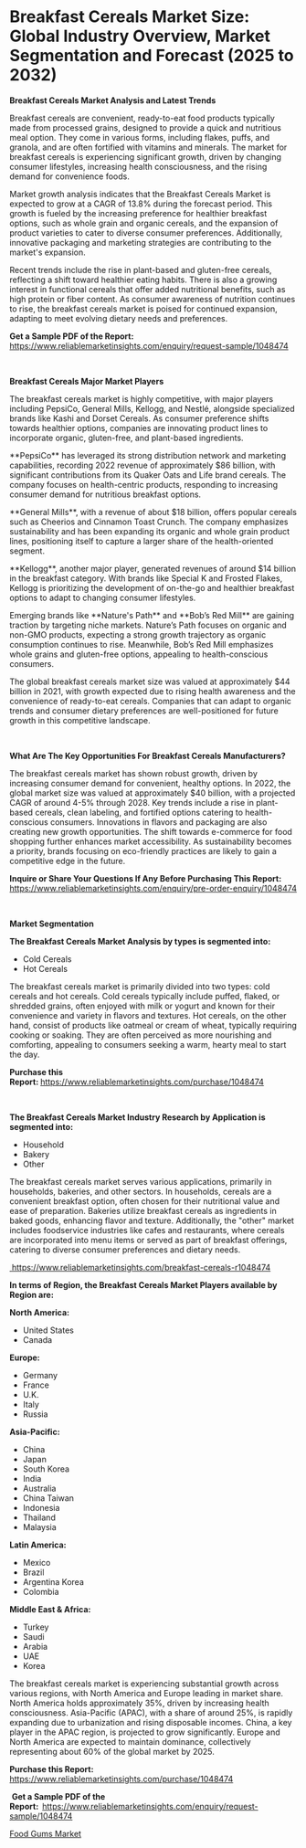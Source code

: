 <p><h1>Breakfast Cereals Market Size: Global Industry Overview, Market Segmentation and Forecast (2025 to 2032)</h1></p><p><strong>Breakfast Cereals Market Analysis and Latest Trends</strong></p>
<p><p>Breakfast cereals are convenient, ready-to-eat food products typically made from processed grains, designed to provide a quick and nutritious meal option. They come in various forms, including flakes, puffs, and granola, and are often fortified with vitamins and minerals. The market for breakfast cereals is experiencing significant growth, driven by changing consumer lifestyles, increasing health consciousness, and the rising demand for convenience foods.</p><p>Market growth analysis indicates that the Breakfast Cereals Market is expected to grow at a CAGR of 13.8% during the forecast period. This growth is fueled by the increasing preference for healthier breakfast options, such as whole grain and organic cereals, and the expansion of product varieties to cater to diverse consumer preferences. Additionally, innovative packaging and marketing strategies are contributing to the market's expansion.</p><p>Recent trends include the rise in plant-based and gluten-free cereals, reflecting a shift toward healthier eating habits. There is also a growing interest in functional cereals that offer added nutritional benefits, such as high protein or fiber content. As consumer awareness of nutrition continues to rise, the breakfast cereals market is poised for continued expansion, adapting to meet evolving dietary needs and preferences.</p></p>
<p><strong>Get a Sample PDF of the Report:&nbsp;</strong> <a href="https://www.reliablemarketinsights.com/enquiry/request-sample/1048474?utm_campaign=2385&utm_medium=2&utm_source=Github&utm_content=ia&utm_term=14022025&utm_id=breakfast-cereals">https://www.reliablemarketinsights.com/enquiry/request-sample/1048474</a></p>
<p>&nbsp;</p>
<p><strong>Breakfast Cereals Major Market Players</strong></p>
<p><p>The breakfast cereals market is highly competitive, with major players including PepsiCo, General Mills, Kellogg, and Nestlé, alongside specialized brands like Kashi and Dorset Cereals. As consumer preference shifts towards healthier options, companies are innovating product lines to incorporate organic, gluten-free, and plant-based ingredients.</p><p>**PepsiCo** has leveraged its strong distribution network and marketing capabilities, recording 2022 revenue of approximately $86 billion, with significant contributions from its Quaker Oats and Life brand cereals. The company focuses on health-centric products, responding to increasing consumer demand for nutritious breakfast options.</p><p>**General Mills**, with a revenue of about $18 billion, offers popular cereals such as Cheerios and Cinnamon Toast Crunch. The company emphasizes sustainability and has been expanding its organic and whole grain product lines, positioning itself to capture a larger share of the health-oriented segment.</p><p>**Kellogg**, another major player, generated revenues of around $14 billion in the breakfast category. With brands like Special K and Frosted Flakes, Kellogg is prioritizing the development of on-the-go and healthier breakfast options to adapt to changing consumer lifestyles.</p><p>Emerging brands like **Nature's Path** and **Bob’s Red Mill** are gaining traction by targeting niche markets. Nature’s Path focuses on organic and non-GMO products, expecting a strong growth trajectory as organic consumption continues to rise. Meanwhile, Bob’s Red Mill emphasizes whole grains and gluten-free options, appealing to health-conscious consumers.</p><p>The global breakfast cereals market size was valued at approximately $44 billion in 2021, with growth expected due to rising health awareness and the convenience of ready-to-eat cereals. Companies that can adapt to organic trends and consumer dietary preferences are well-positioned for future growth in this competitive landscape.</p></p>
<p>&nbsp;</p>
<p><strong>What Are The Key Opportunities For Breakfast Cereals Manufacturers?</strong></p>
<p><p>The breakfast cereals market has shown robust growth, driven by increasing consumer demand for convenient, healthy options. In 2022, the global market size was valued at approximately $40 billion, with a projected CAGR of around 4-5% through 2028. Key trends include a rise in plant-based cereals, clean labeling, and fortified options catering to health-conscious consumers. Innovations in flavors and packaging are also creating new growth opportunities. The shift towards e-commerce for food shopping further enhances market accessibility. As sustainability becomes a priority, brands focusing on eco-friendly practices are likely to gain a competitive edge in the future.</p></p>
<p><strong>Inquire or Share Your Questions If Any Before Purchasing This Report:</strong> <a href="https://www.reliablemarketinsights.com/enquiry/pre-order-enquiry/1048474?utm_campaign=2385&utm_medium=2&utm_source=Github&utm_content=ia&utm_term=14022025&utm_id=breakfast-cereals">https://www.reliablemarketinsights.com/enquiry/pre-order-enquiry/1048474</a></p>
<p>&nbsp;</p>
<p><strong>Market Segmentation</strong></p>
<p><strong>The Breakfast Cereals Market Analysis by types is segmented into:</strong></p>
<p><ul><li>Cold Cereals</li><li>Hot Cereals</li></ul></p>
<p><p>The breakfast cereals market is primarily divided into two types: cold cereals and hot cereals. Cold cereals typically include puffed, flaked, or shredded grains, often enjoyed with milk or yogurt and known for their convenience and variety in flavors and textures. Hot cereals, on the other hand, consist of products like oatmeal or cream of wheat, typically requiring cooking or soaking. They are often perceived as more nourishing and comforting, appealing to consumers seeking a warm, hearty meal to start the day.</p></p>
<p><strong>Purchase this Report:&nbsp;</strong><a href="https://www.reliablemarketinsights.com/purchase/1048474?utm_campaign=2385&utm_medium=2&utm_source=Github&utm_content=ia&utm_term=14022025&utm_id=breakfast-cereals">https://www.reliablemarketinsights.com/purchase/1048474</a></p>
<p>&nbsp;</p>
<p><strong>The Breakfast Cereals Market Industry Research by Application is segmented into:</strong></p>
<p><ul><li>Household</li><li>Bakery</li><li>Other</li></ul></p>
<p><p>The breakfast cereals market serves various applications, primarily in households, bakeries, and other sectors. In households, cereals are a convenient breakfast option, often chosen for their nutritional value and ease of preparation. Bakeries utilize breakfast cereals as ingredients in baked goods, enhancing flavor and texture. Additionally, the "other" market includes foodservice industries like cafes and restaurants, where cereals are incorporated into menu items or served as part of breakfast offerings, catering to diverse consumer preferences and dietary needs.</p></p>
<p><a href="https://www.reliablemarketinsights.com/breakfast-cereals-r1048474?utm_campaign=2385&utm_medium=2&utm_source=Github&utm_content=ia&utm_term=14022025&utm_id=breakfast-cereals">&nbsp;https://www.reliablemarketinsights.com/breakfast-cereals-r1048474</a></p>
<p><strong>In terms of Region, the Breakfast Cereals Market Players available by Region are:</strong></p>
<p>
    <p> <strong> North America: </strong>
        <ul>
            <li>United States</li>
            <li>Canada</li>
        </ul>
        </p> 
    <p> <strong> Europe: </strong>
        <ul>
            <li>Germany</li>
            <li>France</li>
            <li>U.K.</li>
            <li>Italy</li>
            <li>Russia</li>
        </ul>
        </p> 
    <p> <strong> Asia-Pacific: </strong>
        <ul>
            <li>China</li>
            <li>Japan</li>
            <li>South Korea</li>
            <li>India</li>
            <li>Australia</li>
            <li>China Taiwan</li>
            <li>Indonesia</li>
            <li>Thailand</li>
            <li>Malaysia</li>
        </ul>
        </p> 
    <p> <strong> Latin America: </strong>
        <ul>
            <li>Mexico</li>
            <li>Brazil</li>
            <li>Argentina Korea</li>
            <li>Colombia</li>
        </ul>
        </p> 
    <p> <strong> Middle East & Africa: </strong>
        <ul>
            <li>Turkey</li>
            <li>Saudi</li>
            <li>Arabia</li>
            <li>UAE</li>
            <li>Korea</li>
        </ul>
    </p>
    </p>
<p><p>The breakfast cereals market is experiencing substantial growth across various regions, with North America and Europe leading in market share. North America holds approximately 35%, driven by increasing health consciousness. Asia-Pacific (APAC), with a share of around 25%, is rapidly expanding due to urbanization and rising disposable incomes. China, a key player in the APAC region, is projected to grow significantly. Europe and North America are expected to maintain dominance, collectively representing about 60% of the global market by 2025.</p></p>
<p><strong>Purchase this Report: </strong><a href="https://www.reliablemarketinsights.com/purchase/1048474?utm_campaign=2385&utm_medium=2&utm_source=Github&utm_content=ia&utm_term=14022025&utm_id=breakfast-cereals">https://www.reliablemarketinsights.com/purchase/1048474</a></p>
<p>&nbsp;<strong>Get a Sample PDF of the Report:&nbsp;&nbsp;</strong><a href="https://www.reliablemarketinsights.com/enquiry/request-sample/1048474?utm_campaign=2385&utm_medium=2&utm_source=Github&utm_content=ia&utm_term=14022025&utm_id=breakfast-cereals">https://www.reliablemarketinsights.com/enquiry/request-sample/1048474</a></p>
<p><strong></strong></p>
<p><p><a href="https://github.com/arnoldannice0/Market-Research-Report-List-1/blob/main/food-gums-market.md?utm_campaign=2385&utm_medium=2&utm_source=Github&utm_content=ia&utm_term=14022025&utm_id=breakfast-cereals">Food Gums Market</a></p></p>